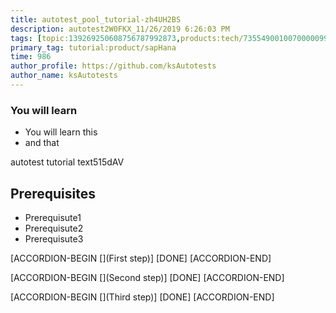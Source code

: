 ```yaml
---
title: autotest_pool_tutorial-zh4UH2BS
description: autotest2W0FKX_11/26/2019 6:26:03 PM
tags: [topic:139269250608756787992873,products:tech/73554900100700000996,tutorial:experience/advanced]
primary_tag: tutorial:product/sapHana
time: 986
author_profile: https://github.com/ksAutotests
author_name: ksAutotests
---
```

### You will learn
- You will learn this
- and that

autotest tutorial text515dAV

## Prerequisites
- Prerequisute1
- Prerequisute2
- Prerequisute3

[ACCORDION-BEGIN [](First step)]
[DONE]
[ACCORDION-END]

[ACCORDION-BEGIN [](Second step)]
[DONE]
[ACCORDION-END]

[ACCORDION-BEGIN [](Third step)]
[DONE]
[ACCORDION-END]


